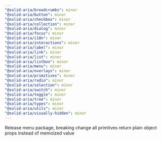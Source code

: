 ```yaml
---
"@solid-aria/breadcrumbs": minor
"@solid-aria/button": minor
"@solid-aria/checkbox": minor
"@solid-aria/collection": minor
"@solid-aria/dialog": minor
"@solid-aria/focus": minor
"@solid-aria/i18n": minor
"@solid-aria/interactions": minor
"@solid-aria/label": minor
"@solid-aria/link": minor
"@solid-aria/list": minor
"@solid-aria/listbox": minor
"@solid-aria/menu": minor
"@solid-aria/overlays": minor
"@solid-aria/primitives": minor
"@solid-aria/radio": minor
"@solid-aria/selection": minor
"@solid-aria/switch": minor
"@solid-aria/toggle": minor
"@solid-aria/tree": minor
"@solid-aria/types": minor
"@solid-aria/utils": minor
"@solid-aria/visually-hidden": minor
---
```


Release menu package, breaking change all primitves return plain object props instead of memoized value
